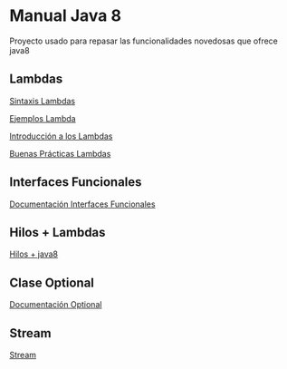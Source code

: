 # Manual Java 8
Proyecto usado para repasar las funcionalidades novedosas que ofrece java8

## Lambdas
<a href="https://www.geeksforgeeks.org/lambda-expressions-java-8/">Sintaxis Lambdas</a>
<p>
<a href="https://www.tutorialspoint.com/java8/java8_lambda_expressions">Ejemplos Lambda</a>
<p>
<a href="https://www.oracle.com/webfolder/technetwork/tutorials/obe/java/Lambda-QuickStart/index.html">Introducción a los Lambdas</a>
<p>
<a href="https://www.baeldung.com/java-8-lambda-expressions-tips">Buenas Prácticas Lambdas</a>

## Interfaces Funcionales
<a href="https://www.arquitecturajava.com/java-functional-interface/">Documentación Interfaces Funcionales</a>

## Hilos + Lambdas
<a href="https://winterbe.com/posts/2015/04/07/java8-concurrency-tutorial-thread-executor-examples/">Hilos + java8</a>

## Clase Optional
<a href="https://www.baeldung.com/java-optional">Documentación Optional</a>

## Stream 
<a href="https://www.tutorialspoint.com/java8/java8_streams">Stream</a>

